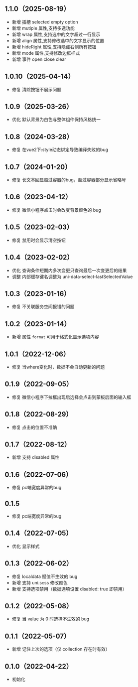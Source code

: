 ## 1.1.0（2025-08-19）
- 新增 插槽 selected empty option
- 新增 mutiple 属性,支持多选功能
- 新增 wrap 属性,支持选中的文字超过一行显示
- 新增 align 属性,支持修改选中的文字显示的位置
- 新增 hideRight 属性,支持隐藏右侧所有按钮
- 新增 mode 属性,支持修改边框样式
- 新增 事件 open close clear
## 1.0.10（2025-04-14）
- 修复 清除按钮不展示问题
## 1.0.9（2025-03-26）
- 优化 默认背景为白色与整体组件保持风格统一
## 1.0.8（2024-03-28）
- 修复 在vue2下:style动态绑定导致编译失败的bug
## 1.0.7（2024-01-20）
- 修复 长文本回显超过容器的bug，超过容器部分显示省略号
## 1.0.6（2023-04-12）
- 修复 微信小程序点击时会改变背景颜色的 bug
## 1.0.5（2023-02-03）
- 修复 禁用时会显示清空按钮
## 1.0.4（2023-02-02）
- 优化 查询条件短期内多次变更只查询最后一次变更后的结果
- 调整 内部缓存键名调整为 uni-data-select-lastSelectedValue
## 1.0.3（2023-01-16）
- 修复 不关联服务空间报错的问题
## 1.0.2（2023-01-14）
- 新增  属性 `format` 可用于格式化显示选项内容
## 1.0.1（2022-12-06）
- 修复  当where变化时，数据不会自动更新的问题
## 0.1.9（2022-09-05）
- 修复 微信小程序下拉框出现后选择会点击到蒙板后面的输入框
## 0.1.8（2022-08-29）
- 修复 点击的位置不准确
## 0.1.7（2022-08-12）
- 新增 支持 disabled 属性
## 0.1.6（2022-07-06）
- 修复 pc端宽度异常的bug
## 0.1.5
- 修复 pc端宽度异常的bug
## 0.1.4（2022-07-05）
- 优化 显示样式
## 0.1.3（2022-06-02）
- 修复 localdata 赋值不生效的 bug
- 新增 支持  uni.scss 修改颜色
- 新增 支持选项禁用（数据选项设置 disabled: true 即禁用）
## 0.1.2（2022-05-08）
- 修复 当 value 为 0 时选择不生效的 bug
## 0.1.1（2022-05-07）
- 新增 记住上次的选项（仅 collection 存在时有效）
## 0.1.0（2022-04-22）
- 初始化
